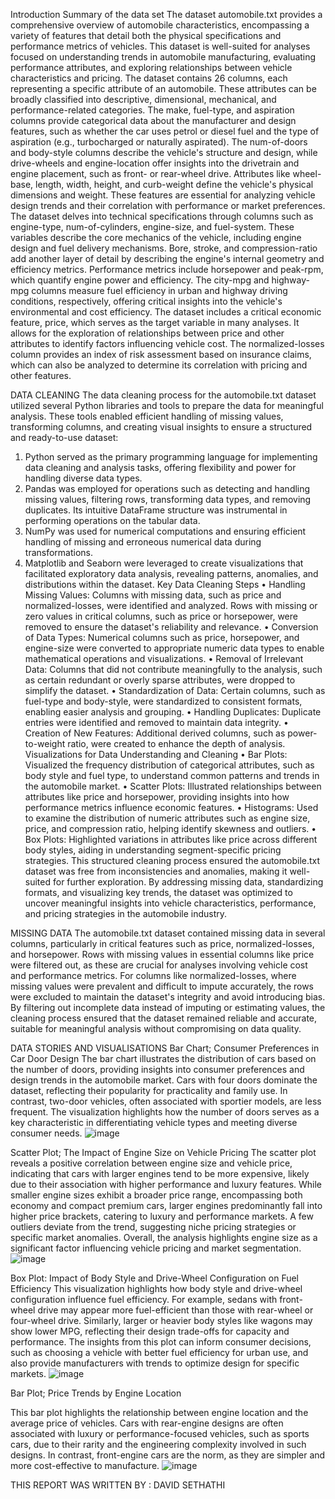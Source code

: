 Introduction
Summary of the data set
The dataset automobile.txt provides a comprehensive overview of automobile characteristics, encompassing a variety of features that detail both the physical specifications and performance metrics of vehicles. This dataset is well-suited for analyses focused on understanding trends in automobile manufacturing, evaluating performance attributes, and exploring relationships between vehicle characteristics and pricing.
The dataset contains 26 columns, each representing a specific attribute of an automobile. These attributes can be broadly classified into descriptive, dimensional, mechanical, and performance-related categories. The make, fuel-type, and aspiration columns provide categorical data about the manufacturer and design features, such as whether the car uses petrol or diesel fuel and the type of aspiration (e.g., turbocharged or naturally aspirated). The num-of-doors and body-style columns describe the vehicle's structure and design, while drive-wheels and engine-location offer insights into the drivetrain and engine placement, such as front- or rear-wheel drive.
Attributes like wheel-base, length, width, height, and curb-weight define the vehicle's physical dimensions and weight. These features are essential for analyzing vehicle design trends and their correlation with performance or market preferences. The dataset delves into technical specifications through columns such as engine-type, num-of-cylinders, engine-size, and fuel-system. These variables describe the core mechanics of the vehicle, including engine design and fuel delivery mechanisms. Bore, stroke, and compression-ratio add another layer of detail by describing the engine's internal geometry and efficiency metrics.
Performance metrics include horsepower and peak-rpm, which quantify engine power and efficiency. The city-mpg and highway-mpg columns measure fuel efficiency in urban and highway driving conditions, respectively, offering critical insights into the vehicle's environmental and cost efficiency. The dataset includes a critical economic feature, price, which serves as the target variable in many analyses. It allows for the exploration of relationships between price and other attributes to identify factors influencing vehicle cost. The normalized-losses column provides an index of risk assessment based on insurance claims, which can also be analyzed to determine its correlation with pricing and other features.

DATA CLEANING
The data cleaning process for the automobile.txt dataset utilized several Python libraries and tools to prepare the data for meaningful analysis. These tools enabled efficient handling of missing values, transforming columns, and creating visual insights to ensure a structured and ready-to-use dataset:
1.	Python served as the primary programming language for implementing data cleaning and analysis tasks, offering flexibility and power for handling diverse data types.
2.	Pandas was employed for operations such as detecting and handling missing values, filtering rows, transforming data types, and removing duplicates. Its intuitive DataFrame structure was instrumental in performing operations on the tabular data.
3.	NumPy was used for numerical computations and ensuring efficient handling of missing and erroneous numerical data during transformations.
4.	Matplotlib and Seaborn were leveraged to create visualizations that facilitated exploratory data analysis, revealing patterns, anomalies, and distributions within the dataset.
Key Data Cleaning Steps
•	Handling Missing Values: Columns with missing data, such as price and normalized-losses, were identified and analyzed. Rows with missing or zero values in critical columns, such as price or horsepower, were removed to ensure the dataset's reliability and relevance.
•	Conversion of Data Types: Numerical columns such as price, horsepower, and engine-size were converted to appropriate numeric data types to enable mathematical operations and visualizations.
•	Removal of Irrelevant Data: Columns that did not contribute meaningfully to the analysis, such as certain redundant or overly sparse attributes, were dropped to simplify the dataset.
•	Standardization of Data: Certain columns, such as fuel-type and body-style, were standardized to consistent formats, enabling easier analysis and grouping.
•	Handling Duplicates: Duplicate entries were identified and removed to maintain data integrity.
•	Creation of New Features: Additional derived columns, such as power-to-weight ratio, were created to enhance the depth of analysis.
Visualizations for Data Understanding and Cleaning
•	Bar Plots: Visualized the frequency distribution of categorical attributes, such as body style and fuel type, to understand common patterns and trends in the automobile market.
•	Scatter Plots: Illustrated relationships between attributes like price and horsepower, providing insights into how performance metrics influence economic features.
•	Histograms: Used to examine the distribution of numeric attributes such as engine size, price, and compression ratio, helping identify skewness and outliers.
•	Box Plots: Highlighted variations in attributes like price across different body styles, aiding in understanding segment-specific pricing strategies.
This structured cleaning process ensured the automobile.txt dataset was free from inconsistencies and anomalies, making it well-suited for further exploration. By addressing missing data, standardizing formats, and visualizing key trends, the dataset was optimized to uncover meaningful insights into vehicle characteristics, performance, and pricing strategies in the automobile industry.

MISSING DATA
The automobile.txt dataset contained missing data in several columns, particularly in critical features such as price, normalized-losses, and horsepower. Rows with missing values in essential columns like price were filtered out, as these are crucial for analyses involving vehicle cost and performance metrics. For columns like normalized-losses, where missing values were prevalent and difficult to impute accurately, the rows were excluded to maintain the dataset's integrity and avoid introducing bias.
By filtering out incomplete data instead of imputing or estimating values, the cleaning process ensured that the dataset remained reliable and accurate, suitable for meaningful analysis without compromising on data quality.  

DATA STORIES AND VISUALISATIONS
Bar Chart; Consumer Preferences in Car Door Design
The bar chart illustrates the distribution of cars based on the number of doors, providing insights into consumer preferences and design trends in the automobile market. Cars with four doors dominate the dataset, reflecting their popularity for practicality and family use. In contrast, two-door vehicles, often associated with sportier models, are less frequent. The visualization highlights how the number of doors serves as a key characteristic in differentiating vehicle types and meeting diverse consumer needs.
![image](https://github.com/user-attachments/assets/92905683-ecf4-4e53-8808-f417c35f7777) 

Scatter Plot; The Impact of Engine Size on Vehicle Pricing
The scatter plot reveals a positive correlation between engine size and vehicle price, indicating that cars with larger engines tend to be more expensive, likely due to their association with higher performance and luxury features. While smaller engine sizes exhibit a broader price range, encompassing both economy and compact premium cars, larger engines predominantly fall into higher price brackets, catering to luxury and performance markets. A few outliers deviate from the trend, suggesting niche pricing strategies or specific market anomalies. Overall, the analysis highlights engine size as a significant factor influencing vehicle pricing and market segmentation.
![image](https://github.com/user-attachments/assets/585a7052-a0ab-4b13-b68a-70198b06d3a7) 

Box  Plot: Impact of Body Style and Drive-Wheel Configuration on Fuel Efficiency
This visualization highlights how body style and drive-wheel configuration influence fuel efficiency. For example, sedans with front-wheel drive may appear more fuel-efficient than those with rear-wheel or four-wheel drive. Similarly, larger or heavier body styles like wagons may show lower MPG, reflecting their design trade-offs for capacity and performance. The insights from this plot can inform consumer decisions, such as choosing a vehicle with better fuel efficiency for urban use, and also provide manufacturers with trends to optimize design for specific markets.
![image](https://github.com/user-attachments/assets/a88a46aa-748d-4202-ba2b-be0de71490da) 

Bar Plot; Price Trends by Engine Location

This bar plot highlights the relationship between engine location and the average price of vehicles. Cars with rear-engine designs are often associated with luxury or performance-focused vehicles, such as sports cars, due to their rarity and the engineering complexity involved in such designs. In contrast, front-engine cars are the norm, as they are simpler and more cost-effective to manufacture.
![image](https://github.com/user-attachments/assets/0225b82b-dea7-4350-84f5-240174ba871c)


THIS REPORT WAS WRITTEN BY : DAVID SETHATHI


